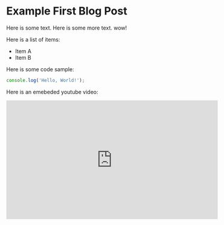 # Example First Blog Post
Here is some text. Here is some more text. wow!

Here is a list of items:
* Item A
* Item B

Here is some code sample:
```js
console.log('Hello, World!');
```

Here is an emebeded youtube video:
<div class="youtubeVideoWrapper">
  <iframe width="560" height="315" src="https://www.youtube-nocookie.com/embed/dQw4w9WgXcQ" frameborder="0" allow="accelerometer; + autoplay; clipboard-write; encrypted-media; gyroscope; picture-in-picture" allowfullscreen></iframe>
</div>
